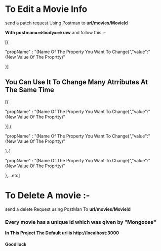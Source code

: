# To Edit a Movie Info 
send a patch request Using Postman to  **url/movies/MovieId**

**With postman===>body===>raw**
and follow this :-
 
 [{ 	

"propName" : "(Name Of The Property You Want To Change)","value":"(New Value Of The Proprtty)"

 }]

 ## You Can Use It To Change Many Atrributes At The Same Time 

 [{ 	

"propName" : "(Name Of The Property You Want To Change)","value":"(New Value Of The Proprtty)"

 }],{ 	

"propName" : "(Name Of The Property You Want To Change)","value":"(New Value Of The Proprtty)"

 }.{ 	

"propName" : "(Name Of The Property You Want To Change)","value":"(New Value Of The Proprtty)"

 },...etc]
 # To Delete A movie :-
 
 send a delete Request using PostMan To **url/movies/MovieId**

 ### Every movie has a unique id which was qiven by "Mongoose" 

  **In This Project The Default url is http://localhost:3000**
  #### Good luck 
  
